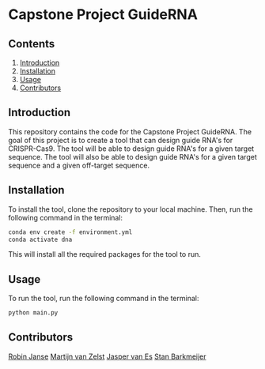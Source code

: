 # Capstone Project GuideRNA

## Contents
1. [Introduction](#introduction)
2. [Installation](#installation)
3. [Usage](#usage)
4. [Contributors](#contributors)

## Introduction
This repository contains the code for the Capstone Project GuideRNA. The goal of this project is to create a tool that can design guide RNA's for CRISPR-Cas9. The tool will be able to design guide RNA's for a given target sequence. The tool will also be able to design guide RNA's for a given target sequence and a given off-target sequence.

## Installation
To install the tool, clone the repository to your local machine. Then, run the following command in the terminal:
```bash
conda env create -f environment.yml
conda activate dna
```
This will install all the required packages for the tool to run.

## Usage
To run the tool, run the following command in the terminal:
```bash
python main.py
```

## Contributors
[Robin Janse]()
[Martijn van Zelst]()
[Jasper van Es]()
[Stan Barkmeijer]()